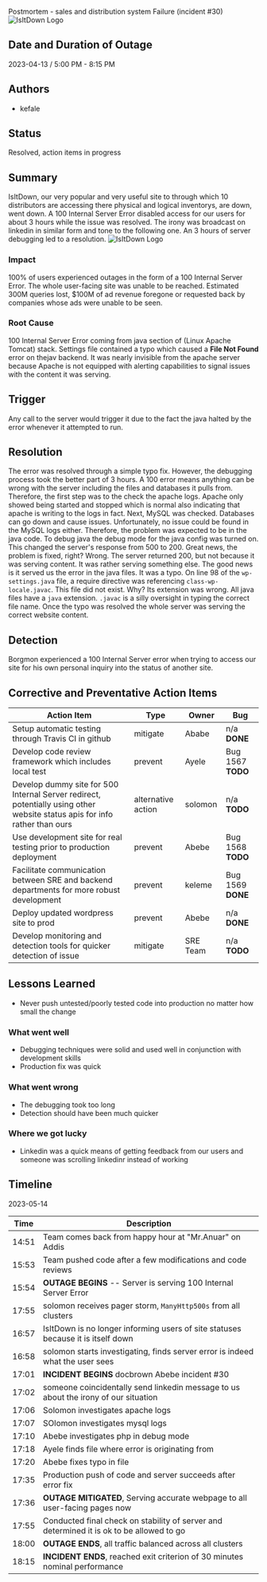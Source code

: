 Postmortem - sales and distribution system  Failure (incident #30)
![IsItDown Logo](https://github.com/Kmazengia/alx-system_engineering-devops/blob/master/0x19-postmortem)

## Date and Duration of Outage

2023-04-13 / 5:00 PM - 8:15 PM

## Authors

* kefale

## Status

Resolved, action items in progress

## Summary

IsItDown, our very popular and very useful site to through which 10 distributors are accessing there physical and 
logical inventorys, are down, went down. A 100 Internal Server Error disabled access for our users for about 3 hours 
while the issue was resolved. The irony was broadcast on linkedin in similar form and tone to the following one.
 An 3 hours of server debugging led to a resolution.
![IsItDown Logo](https://github.com/Kmazengia/alx-system_engineering-devops/blob/master/0x19-postmortem)

### Impact

100% of users experienced outages in the form of a 100 Internal Server Error. The whole user-facing site was unable to be reached. 
Estimated 300M queries lost, $100M of ad revenue foregone or requested back by companies whose ads were unable to be seen.

### Root Cause

100 Internal Server Error coming from java  section of
(Linux Apache Tomcat) stack. Settings file contained a typo
which caused a **File Not Found** error on thejav backend. It
was nearly invisible from the apache server because Apache
is not equipped with alerting capabilities to signal issues
with the content it was serving.

## Trigger

Any call to the server would trigger it due to the fact the java
halted by the error whenever it attempted to run.

## Resolution

The error was resolved through a simple typo fix. However, the
debugging process took the better part of 3 hours. A 100 error
means anything can be wrong with the server including the files and databases
it pulls from. Therefore, the first step was to the check the apache logs.
Apache only showed being started and stopped which is normal also indicating
that apache is writing to the logs in fact. Next, MySQL was checked. Databases
can go down and cause issues. Unfortunately, no issue could be found in the
MySQL logs either. Therefore, the problem was expected to be in the java code.
To debug java the debug mode for the java config was turned on. This changed the
server's response from 500 to 200. Great news, the problem is fixed, right?
Wrong. The server returned 200, but not because it was serving content. It
was rather serving something else. The good news is it served us the error in
the java files. It was a typo. On line 98 of the `wp-settings.java` file, a
require directive was referencing `class-wp-locale.javac`. This file did not
exist. Why? Its extension was wrong. All java files have a `java` extension.
`.javac` is a silly oversight in typing the correct file name. Once the typo
was resolved the whole server was serving the correct website content.

## Detection

Borgmon experienced a 100 Internal Server error when trying to access our site
for his own personal inquiry into the status of another site.

## Corrective and Preventative Action Items

| Action Item | Type | Owner | Bug |
| ----------- | ---- | ----- | --- |
| Setup automatic testing through Travis CI in github | mitigate | Ababe | n/a **DONE** |
| Develop code review framework which includes local test | prevent | Ayele | Bug 1567 **TODO** |
| Develop dummy site for 500 Internal Server redirect, potentially using other website status apis for info rather than ours | alternative action |solomon | n/a **TODO** |
| Use development site for real testing prior to production deployment| prevent | Abebe | Bug 1568 **TODO** |
| Facilitate communication between SRE and backend departments for more robust development | prevent | keleme | Bug 1569 **DONE** |
| Deploy updated wordpress site to prod | prevent | Abebe | n/a **DONE** |
| Develop monitoring and detection tools for quicker detection of issue | mitigate | SRE Team | n/a **TODO** |

## Lessons Learned

* Never push untested/poorly tested code into production no matter how small the change

### What went well

* Debugging techniques were solid and used well in conjunction with development skills
* Production fix was quick

### What went wrong

* The debugging took too long
* Detection should have been much quicker

### Where we got lucky

* Linkedin was a quick means of getting feedback from our users and someone was scrolling linkedinr instead of working

## Timeline

2023-05-14

| Time  | Description |
| ----- | ----------- |
| 14:51 | Team comes back from happy hour at "Mr.Anuar" on Addis|
| 15:53 | Team pushed code after a few modifications and code reviews |
| 15:54 | **OUTAGE BEGINS** -- Server is serving 100 Internal Server Error |
| 17:55 | solomon receives pager storm, `ManyHttp500s` from all clusters |
| 16:57 | IsItDown is no longer informing users of site statuses because it is itself down |
| 16:58 | solomon starts investigating, finds server error is indeed what the user sees |
| 17:01 | **INCIDENT BEGINS** docbrown Abebe incident #30 |
| 17:02 | someone coincidentally send linkedin message to us about the irony of our situation |
| 17:06 | Solomon investigates apache logs |
| 17:07 | SOlomon investigates mysql logs |
| 17:10 | Abebe investigates php in debug mode |
| 17:18 | Ayele finds file where error is originating from |
| 17:20 | Abebe fixes typo in file |
| 17:35 | Production push of code and server succeeds after error fix |
| 17:36 | **OUTAGE MITIGATED**, Serving accurate webpage to all user-facing pages now |
| 17:55 | Conducted final check on stability of server and determined it is ok to be allowed to go |
| 18:00 | **OUTAGE ENDS**, all traffic balanced across all clusters |
| 18:15 | **INCIDENT ENDS**, reached exit criterion of 30 minutes nominal performance |
